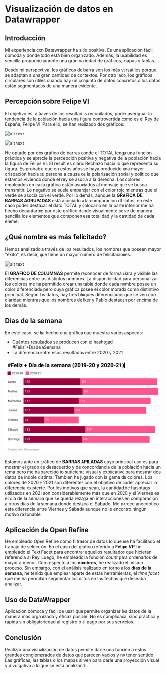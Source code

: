 #  Visualización de datos en Datawrapper 

##  Introducción 

Mi  experiencia con Datawrapper ha sido positiva. Es una aplicación fácil, cómoda y donde  todo está bien organizado. Además, la usabilidad es sencilla proporcionándote una gran variedad de gráficos, mapas y  tablas.  

Desde mi perspectiva, los gráficos de barra son los más versátiles porque se adaptan a una gran cantidad de contextos. Por otro lado, los gráficos circulares son útiles cuando hay  un conjunto de datos concretos o los datos están segmentados de una manera evidente. 

##  Percepción sobre  Felipe VI 

El objetivo es, a traves de los resultados recopilados, poder averiguar la tendencia de la población hacia una figura controvertida como es el Rey de España, Felipe VI. Para ello, se han realizado dos gráficos: 

![alt text](https://github.com/VeraGarcia/uc3m-periodismo-datos/blob/main/Gr%C3%A1fico%201.%20Resultados%20negativos..png)

![alt text](https://github.com/VeraGarcia/uc3m-periodismo-datos/blob/main/Gr%C3%A1fico%202.%20Resultados%20positivos%20y%20neutros..png)

He optado por dos gráfico  de barras donde  el TOTAL tenga una función práctica y se aprecie la percepción positiva y negativa de la población hacia la figura de Felipe VI. El result es claro:  Rechazo hacia lo que representa su figura. Es probable que en estos años se haya producido una mayor crispación hacia  su persona a causa de la polarización social y político que estamos viviendo donde el rey se asocia a la derecha.  Los colores empleados en cada gráfica están asociados al mensaje que se busca transmitir. Lo negativo se  suele emparejar con el color rojo mientras que el verde se asocia con el verde. Por lo  demás, aunque la **GRÁFICA DE BARRAS AGRUPADAS** está asociado a la comparación dt datos, en este caso poder destacar  el dato TOTAL  y  colocarlo en la parte inferior me ha hecho decantarme por este gráfico donde visualmente se ve de manera sencilla los elementos que componen esa totalidad y la cantidad de cada eleme. 

##  ¿Qué nombre es más felicitado? 

Hemos analizado a través de los resultados, los nombres que poseen mayor "éxito", es decir, que tiene un mayor número de felicitaciones. 

![alt text](https://github.com/VeraGarcia/uc3m-periodismo-datos/blob/main/Gr%C3%A1fico%203.%20Felicidades%20%2B%20nombre..png)

El **GRÁFICO DE COLUMNAS** permite reconocer de forma clara y visible las diferencias entre los distintos nombres. La disponibilidad para personalizar los colores me ha permitido crear una tabla donde cada nombre posee un color diferenciado pero cuya gráfica posee el color morado como distintivo principal. Según los datos, hay tres bloques diferenciados que se ven con claridad mientras que  los nombres de Iker y Pablo destacan por encima de los demás. 

## Días de la semana 

En este caso,  se ha hecho una gráfica que muestra varios aspecos: 
-   Cuántos resultados se producen con el hashtgad  #Feliz`+DíadelaSemana
- La diferencia entre esos resultados entre 2020 y 2021 

![alt text](https://github.com/VeraGarcia/uc3m-periodismo-datos/blob/main/Gr%C3%A1fico%204.%20D%C3%ADas%20de%20la%20semana..png)

Estamos ante un gráfico de **BARRAS APILADAS** cuyo principal uso es para  mostrar el grado de desacuerdo y de concordancia de la población hacia un tema pero me ha parecido lo suficiente visual y explicativo para mostrar dos datos de índole distinta.  También he jugado con la gama de colores. Los colores de 2020 y 2021 son diferentes con el objetivo de poder apreciar la diferencia existente. Por los motivos que sean, la cantidad de hashtags utilizados en 2021 son considerablemente más que en 2020 y el Viernes es el día de la semana que se queda rezaga en interacciones en comparación  a otros días de la semana donde destaca  el Sábado. Me parece anecdótico esta diferencia entre Viernes y Sábado  aunque no le encontro ningún motivo razonable. 

##  Aplicación de Open Refine ##

He empleado Open Refine como filtrador de datos lo que me ha facilitado el trabajo de selección. En el caso del gráfico referido a **Felipe VI^** he empleado  el Text Facet para encontrar aquellos resultados que hicieran referencia al Rey. Luego, he empleado la función *count* para ordenarlos de mayor a menor. Con respecto a los  **nombres**, he realizado el mismo proceso. Sin embargo, con el análisis realizado en torno a los **días de la semana**, he tenido que emplear aparte de estas herramientas, el *time facet* que me ha permitido segmentar los datos en las fechas que deseaba analizar. 

## Uso de DataWrapper 

Aplicación cómoda y  fácil de usar que permite organizar los datos de la manera más organizada y eficaz posible. No es complicada, sino práctica y rápida sin obligatoriedad al registro o al pago por sus servicios. 

## Conclusión 

Realizar una visualización de datos permite darle una función a estos grandes conglomerados de datos que parecen vacíos y no tener sentido. Las gráficas, las tablas o los mapas sirven para darle una proyección visual y divulgativa a lo que se está analizand. 
